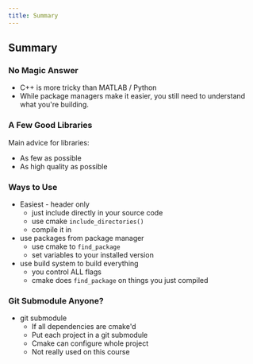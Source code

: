 ```yaml
---
title: Summary
---
```


## Summary

### No Magic Answer

* C++ is more tricky than MATLAB / Python
* While package managers make it easier, you still need to understand what you're building.


### A Few Good Libraries

Main advice for libraries:

* As few as possible
* As high quality as possible


### Ways to Use

* Easiest - header only
    * just include directly in your source code
    * use cmake ```include_directories()```
    * compile it in
* use packages from package manager
    * use cmake to ```find_package```
    * set variables to your installed version
* use build system to build everything
    * you control ALL flags
    * cmake does ```find_package``` on things you just compiled


### Git Submodule Anyone?

* git submodule
    * If all dependencies are cmake'd
    * Put each project in a git submodule
    * Cmake can configure whole project
    * Not really used on this course